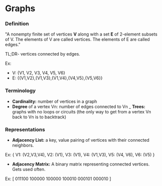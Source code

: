 # Graphs

### Definition

"A nonempty finite set of vertices **V** along with a set **E** of 2-element subsets of V. The elements of V are called vertices. The elements of E are called edges."

TL;DR- vertices connected by edges.

Ex:
- V: {V1, V2, V3, V4, V5, V6}
- E: {{V1,V2},{V1,V3},{V1,V4},{V4,V5},{V5,V6}}

### Terminology

- **Cardinality:** number of vertices in a graph
- **Degree** of a vertex Vn: number of edges connected to Vn
_ **Trees:** graphs with no loops or circuits (the only way to get from a vertex Vn back to Vn is to backtrack)

### Representations

- **Adjacency List:** a key, value pairing of vertices with their connected neighbors.

Ex: {
  V1: (V2,V3,V4),
  V2: (V1),
  V3: (V1),
  V4: (V1,V3),
  V5: (V4, V6),
  V6: (V5)
}

- **Adjacency Matrix:** A binary matrix representing connected vertices. Gets used often.

Ex: 
[
  011100
  100000
  100000
  100010
  000101
  000010
] 